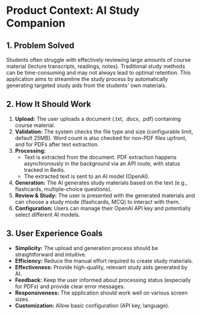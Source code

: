 # Product Context: AI Study Companion

## 1. Problem Solved

Students often struggle with effectively reviewing large amounts of course material (lecture transcripts, readings, notes). Traditional study methods can be time-consuming and may not always lead to optimal retention. This application aims to streamline the study process by automatically generating targeted study aids from the students' own materials.

## 2. How It Should Work

1.  **Upload:** The user uploads a document (.txt, .docx, .pdf) containing course material.
2.  **Validation:** The system checks the file type and size (configurable limit, default 25MB). Word count is also checked for non-PDF files upfront, and for PDFs after text extraction.
3.  **Processing:**
    *   Text is extracted from the document. PDF extraction happens asynchronously in the background via an API route, with status tracked in Redis.
    *   The extracted text is sent to an AI model (OpenAI).
4.  **Generation:** The AI generates study materials based on the text (e.g., flashcards, multiple-choice questions).
5.  **Review & Study:** The user is presented with the generated materials and can choose a study mode (flashcards, MCQ) to interact with them.
6.  **Configuration:** Users can manage their OpenAI API key and potentially select different AI models.

## 3. User Experience Goals

-   **Simplicity:** The upload and generation process should be straightforward and intuitive.
-   **Efficiency:** Reduce the manual effort required to create study materials.
-   **Effectiveness:** Provide high-quality, relevant study aids generated by AI.
-   **Feedback:** Keep the user informed about processing status (especially for PDFs) and provide clear error messages.
-   **Responsiveness:** The application should work well on various screen sizes.
-   **Customization:** Allow basic configuration (API key, language).
